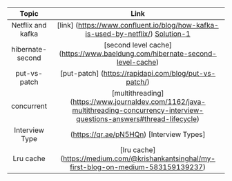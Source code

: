Topic | Link
| :---:   | :-: 
Netflix and kafka|[link] (https://www.confluent.io/blog/how-kafka-is-used-by-netflix/)  [Solution-1](https://github.com/gopalbala/truecaller) 
hibernate-second|[second level cache] (https://www.baeldung.com/hibernate-second-level-cache)
put-vs-patch|[put-patch] (https://rapidapi.com/blog/put-vs-patch/)
concurrent|[multithreading] (https://www.journaldev.com/1162/java-multithreading-concurrency-interview-questions-answers#thread-lifecycle)
Interview Type | (https://qr.ae/pN5HQn) [Interview Types]
Lru cache |[lru cache] (https://medium.com/@krishankantsinghal/my-first-blog-on-medium-583159139237)
